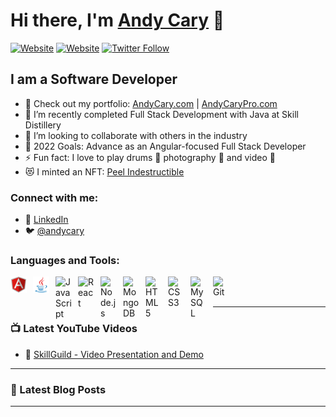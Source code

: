 # Hi there, I'm [Andy Cary][instagram] 👋

[![Website](https://img.shields.io/website?label=andycary.com&style=for-the-badge&url=https%3A%2F%2Fandycary.com)](https://andycary.com)
[![Website](https://img.shields.io/website?label=andycarypro.com&style=for-the-badge&url=http%3A%2F%2Fandycarypro.com)](https://andycarypro.com)
[![Twitter Follow](https://img.shields.io/twitter/follow/andycary?color=1DA1F2&logo=twitter&style=for-the-badge)](https://twitter.com/intent/follow?original_referer=https%3A%2F%2Fgithub.com%2Facary&screen_name=andycary)

## I am a Software Developer

- 🔭 Check out my portfolio: [AndyCary.com][website] | [AndyCaryPro.com](http://andycarypro.com/)
- 🌱 I’m recently completed Full Stack Development with Java at Skill Distillery
- 👯 I’m looking to collaborate with others in the industry
- 🥅 2022 Goals: Advance as an Angular-focused Full Stack Developer
- ⚡ Fun fact: I love to play drums 🥁 photography 📸 and video 🎥
- 😻 I minted an NFT: [Peel Indestructible](https://opensea.io/assets/0xd07dc4262bcdbf85190c01c996b4c06a461d2430/309004)

### Connect with me:

- 💼 [LinkedIn](https://www.linkedin.com/in/andrewdcary/)
- 🐦 [@andycary](https://twitter.com/andycary)
&nbsp;&nbsp;

### Languages and Tools:

<img align="left" alt="Angular" width="26px" src="https://github.com/devicons/devicon/blob/master/icons/angularjs/angularjs-original.svg" style="padding-right:10px;" />
<img align="left" alt="Java" width="26px" src="https://github.com/devicons/devicon/blob/master/icons/java/java-original.svg" style="padding-right:10px;" />
<img align="left" alt="JavaScript" width="26px" src="https://cdn.jsdelivr.net/gh/devicons/devicon/icons/javascript/javascript-original.svg" style="padding-right:10px;" />
<img align="left" alt="React" width="26px" src="https://cdn.jsdelivr.net/gh/devicons/devicon/icons/react/react-original.svg" style="padding-right:10px;" />
<img align="left" alt="Node.js" width="26px" src="https://cdn.jsdelivr.net/gh/devicons/devicon/icons/nodejs/nodejs-original.svg" style="padding-right:10px;" />
<img align="left" alt="MongoDB" width="26px" src="https://cdn.jsdelivr.net/gh/devicons/devicon/icons/mongodb/mongodb-original.svg" style="padding-right:10px;" />
<img align="left" alt="HTML5" width="26px" src="https://cdn.jsdelivr.net/gh/devicons/devicon/icons/html5/html5-original.svg" style="padding-right:10px;" />
<img align="left" alt="CSS3" width="26px" src="https://cdn.jsdelivr.net/gh/devicons/devicon/icons/css3/css3-original.svg" style="padding-right:10px;" />
<img align="left" alt="MySQL" width="26px" src="https://cdn.jsdelivr.net/gh/devicons/devicon/icons/mysql/mysql-original.svg" style="padding-right:10px;" />
<img align="left" alt="Git" width="26px" src="https://cdn.jsdelivr.net/gh/devicons/devicon/icons/git/git-original.svg" style="padding-right:10px;" />

<br />
<br />

---

### 📺 Latest YouTube Videos

<!-- YOUTUBE:START -->
- 🌱 [SkillGuild - Video Presentation and Demo](https://youtu.be/HjufQ-4gZLs)
<!-- YOUTUBE:END -->

---

### 📕 Latest Blog Posts

<!-- BLOG-POST-LIST:START -->
<!-- BLOG-POST-LIST:END -->

---

[website]: https://andycary.com
[portfolio]: http://andycarypro.com
[github]: https://github.com/acary
[twitter]: https://twitter.com/andycary
[youtube]: https://www.youtube.com/channel/UCMDreWAdYFBu_Vge-rKbzbA
[instagram]: https://www.instagram.com/acary1
[linkedin]: https://www.linkedin.com/in/andrewdcary
